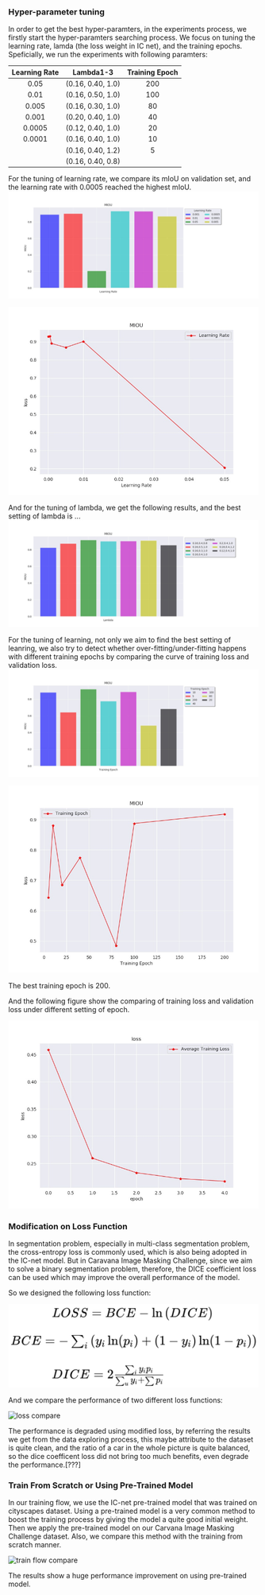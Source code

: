 ### Hyper-parameter tuning 


In order to get the best hyper-paramters, in the experiments process, we firstly start the hyper-paramters searching process. 
We focus on tuning the learning rate, lamda (the loss weight in IC net), and the training epochs. Speficially, 
we run the experiments with following paramters:


| Learning Rate     | Lambda1-3   | Training Epoch  |
| :--------: |:-------------:| :-----:|
| 0.05      | (0.16, 0.40, 1.0) | 200 |
| 0.01      | (0.16, 0.50, 1.0)      | 100 |
| 0.005 | (0.16, 0.30, 1.0)      | 80 |
| 0.001 | (0.20, 0.40, 1.0)      | 40 |
| 0.0005 | (0.12, 0.40, 1.0)      | 20 |
| 0.0001 | (0.16, 0.40, 1.0)      | 10 |
|  | (0.16, 0.40, 1.2)      | 5 |
|  | (0.16, 0.40, 0.8)      ||

For the tuning of learning rate, we compare its mIoU on validation set, and the learning rate with 0.0005 reached the 
highest mIoU.  
![learning rate bar](../log/miou_bar_lr.jpg)

![learning rate curve](../log/miou_line_lr.jpg)

And for the tuning of lambda, we get the following results, and the best setting of lambda is ...
![lambda rate bar](../log/miou_bar_lambda.jpg)

For the tuning of learning, not only we aim to find the best setting of leanring, we also try to detect 
whether over-fitting/under-fitting happens with different training epochs by comparing the curve of training loss 
and validation loss. 
![epoch bar](../log/miou_bar_epoch.jpg)

![epoch curve](../log/miou_line_epoch.jpg)

The best training epoch is 200.

And the following figure show the comparing of training loss and validation loss under different setting of epoch.

![epoch_compare](../log/2018-11-09_20-31-18_v2_DEFAULT_CONFIG_EPOCH_5/loss_val_single_avg.jpg)
 

### Modification on Loss Function

In segmentation problem, especially in multi-class segmentation problem, the cross-entropy loss is commonly used, which 
is also being adopted in the IC-net model. But in Caravana Image Masking Challenge, since we aim to solve a binary 
segmentation problem, therefore, the DICE coefficient loss can be used which may improve the overall performance of the
model.

So we designed the following loss function: 

![new loss](report_fig/dice_loss.jpg)

And we compare the performance of two different loss functions:

![loss compare](report_fig/??.jpg)
 
The performance is degraded using modified loss, by referring the results we get from the data exploring process, this 
maybe attribute to the dataset is quite clean, and the ratio of a car in the whole picture is quite balanced, so the 
dice coefficent loss did not bring too much benefits, even degrade the performance.[???]

### Train From Scratch or Using Pre-Trained Model
In our training flow, we use the IC-net pre-trained model that was trained on cityscapes dataset. Using a pre-trained 
model is a very common method to boost the training process by giving the model a quite good initial weight. Then we
apply the pre-trained model on our Carvana Image Masking Challenge dataset. Also, we compare this method with the
training from scratch manner.

![train flow compare](report_fig/??.jpg)

The results show a huge performance improvement on using pre-trained model.
